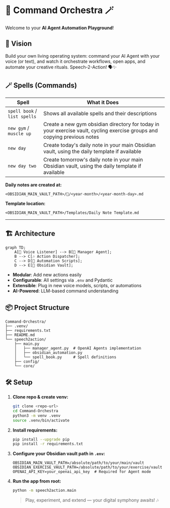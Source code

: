 # 🎻 Command Orchestra 🪄

Welcome to your **AI Agent Automation Playground**!

## 🚀 Vision

Build your own living operating system: command your AI Agent with your voice (or text), and watch it orchestrate workflows, open apps, and automate your creative rituals. Speech-2-Action! 🗣️✨

## 🪄 Spells (Commands)

| Spell                        | What it Does                                                                                                    |
| ---------------------------- | --------------------------------------------------------------------------------------------------------------- |
| `spell book` / `list spells` | Shows all available spells and their descriptions                                                               |
| `new gym` / `muscle up`      | Create a new gym obsidian directory for today in your exercise vault, cycling exercise groups and copying previous notes |
| `new day`                    | Create today's daily note in your main Obsidian vault, using the daily template if available                    |
| `new day two`                | Create tomorrow's daily note in your main Obsidian vault, using the daily template if available                 |

**Daily notes are created at:**

```
<OBSIDIAN_MAIN_VAULT_PATH>/📆/<year-month>/<year-month-day>.md
```

**Template location:**

```
<OBSIDIAN_MAIN_VAULT_PATH>/Templates/Daily Note Template.md
```

---

## 🏗️ Architecture

```mermaid
graph TD;
    A[🎤 Voice Listener] --> B[🧠 Manager Agent];
    B --> C[🎶 Action Dispatcher];
    C --> D[🔧 Automation Scripts];
    D --> E[📂 Obsidian Vault];
```

- **Modular**: Add new actions easily
- **Configurable**: All settings via `.env` and Pydantic
- **Extensible**: Plug in new voice models, scripts, or automations
- **AI-Powered**: LLM-based command understanding

## 📦 Project Structure

```text
Command-Orchestra/
├── .venv/
├── requirements.txt
├── README.md
└── speech2action/
    ├── main.py
    │   ├── manager_agent.py  # OpenAI Agents implementation
    │   ├── obsidian_automation.py
    │   └── spell_book.py     # Spell definitions
    ├── config/
    └── core/
```

## 🛠️ Setup

1. **Clone repo & create venv:**
   ```bash
   git clone <repo-url>
   cd Command-Orchestra
   python3 -m venv .venv
   source .venv/bin/activate
   ```
2. **Install requirements:**
   ```bash
   pip install --upgrade pip
   pip install -r requirements.txt
   ```
3. **Configure your Obsidian vault path in `.env`:**
   ```env
   OBSIDIAN_MAIN_VAULT_PATH=/absolute/path/to/your/main/vault
   OBSIDIAN_EXERCISE_VAULT_PATH=/absolute/path/to/your/exercise/vault
   OPENAI_API_KEY=your_openai_api_key  # Required for Agent mode
   ```
4. **Run the app from root:**
   ```bash
   python -m speech2action.main
   ```
   > Play, experiment, and extend — your digital symphony awaits! 🎶
